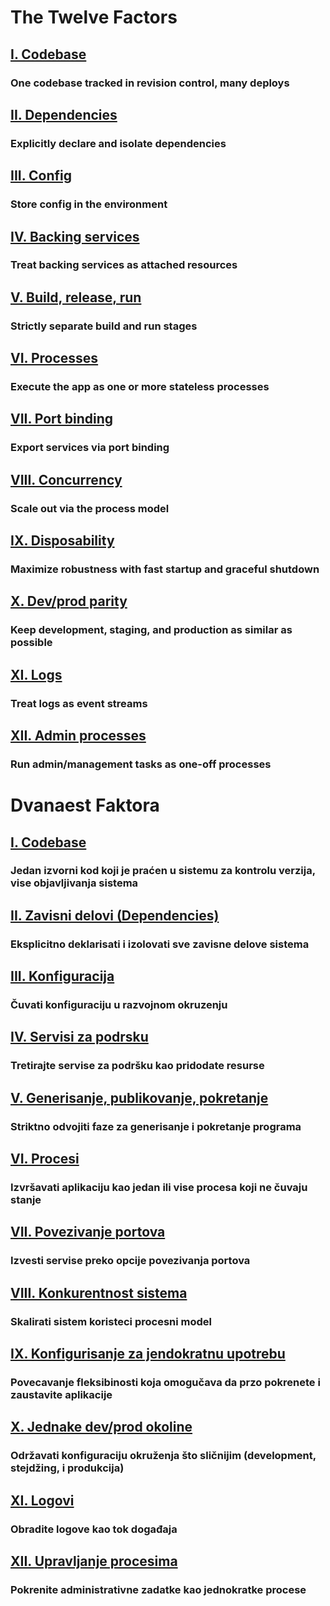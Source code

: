 The Twelve Factors
==================

## [I. Codebase](./codebase)
### One codebase tracked in revision control, many deploys

## [II. Dependencies](./dependencies)
### Explicitly declare and isolate dependencies

## [III. Config](./config)
### Store config in the environment

## [IV. Backing services](./backing-services)
### Treat backing services as attached resources

## [V. Build, release, run](./build-release-run)
### Strictly separate build and run stages

## [VI. Processes](./processes)
### Execute the app as one or more stateless processes

## [VII. Port binding](./port-binding)
### Export services via port binding

## [VIII. Concurrency](./concurrency)
### Scale out via the process model

## [IX. Disposability](./disposability)
### Maximize robustness with fast startup and graceful shutdown

## [X. Dev/prod parity](./dev-prod-parity)
### Keep development, staging, and production as similar as possible

## [XI. Logs](./logs)
### Treat logs as event streams

## [XII. Admin processes](./admin-processes)
### Run admin/management tasks as one-off processes


Dvanaest Faktora
================

## [I. Codebase](./codebase)
### Jedan izvorni kod koji je praćen u sistemu za kontrolu verzija, vise objavljivanja sistema

## [II. Zavisni delovi (Dependencies)](./dependencies)
### Eksplicitno deklarisati i izolovati sve zavisne delove sistema

## [III. Konfiguracija](./config)
### Čuvati konfiguraciju u razvojnom okruzenju

## [IV. Servisi za podrsku](./backing-services)
### Tretirajte servise za podršku kao pridodate resurse

## [V. Generisanje, publikovanje, pokretanje](./build-release-run)
### Striktno odvojiti faze za generisanje i pokretanje programa

## [VI. Procesi](./processes)
### Izvršavati aplikaciju kao jedan ili vise procesa koji ne čuvaju stanje

## [VII. Povezivanje portova](./port-binding)
### Izvesti servise preko opcije povezivanja portova

## [VIII. Konkurentnost sistema](./concurrency)
### Skalirati sistem koristeci procesni model

## [IX. Konfigurisanje za jendokratnu upotrebu](./disposability)
### Povecavanje fleksibinosti koja omogučava da przo pokrenete i zaustavite aplikacije

## [X. Jednake dev/prod okoline](./dev-prod-parity)
### Održavati konfiguraciju okruženja što sličnijim (development, stejdžing, i produkcija)

## [XI. Logovi](./logs)
### Obradite logove kao tok događaja

## [XII. Upravljanje procesima](./admin-processes)
### Pokrenite administrativne zadatke kao jednokratke procese
